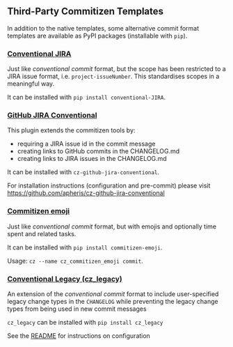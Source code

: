 ## Third-Party Commitizen Templates

In addition to the native templates, some alternative commit format templates
are available as PyPI packages (installable with `pip`).

### [Conventional JIRA](https://pypi.org/project/conventional-JIRA/)

Just like *conventional commit* format, but the scope has been restricted to a
JIRA issue format, i.e. `project-issueNumber`. This standardises scopes in a
meaningful way.

It can be installed with `pip install conventional-JIRA`.

### [GitHub JIRA Conventional](https://pypi.org/project/cz-github-jira-conventional/)

This plugin extends the commitizen tools by:
- requiring a JIRA issue id in the commit message
- creating links to GitHub commits in the CHANGELOG.md
- creating links to JIRA issues in the CHANGELOG.md

It can be installed with `cz-github-jira-conventional`.

For installation instructions (configuration and pre-commit) please visit https://github.com/apheris/cz-github-jira-conventional

### [Commitizen emoji](https://pypi.org/project/commitizen-emoji/)

Just like *conventional commit* format, but with emojis and optionally time spent and related tasks.

It can be installed with `pip install commitizen-emoji`.

Usage: `cz --name cz_commitizen_emoji commit`.

### [Conventional Legacy (cz_legacy)][1]

An extension of the *conventional commit* format to include user-specified
legacy change types in the `CHANGELOG` while preventing the legacy change types
from being used in new commit messages

`cz_legacy` can be installed with `pip install cz_legacy`

See the [README][1] for instructions on configuration

  [1]: https://pypi.org/project/cz_legacy
